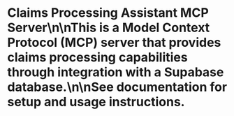 # Claims Processing Assistant MCP Server\n\nThis is a Model Context Protocol (MCP) server that provides claims processing capabilities through integration with a Supabase database.\n\nSee documentation for setup and usage instructions.
